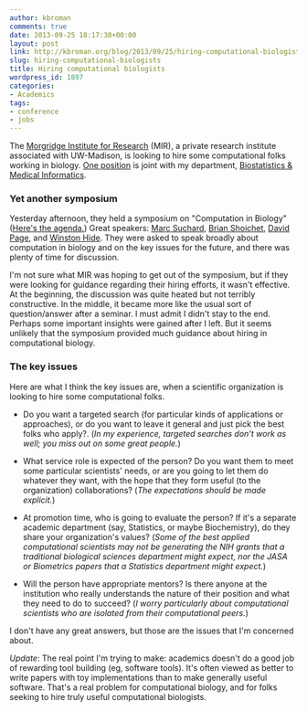```yaml
---
author: kbroman
comments: true
date: 2013-09-25 18:17:38+00:00
layout: post
link: http://kbroman.org/blog/2013/09/25/hiring-computational-biologists/
slug: hiring-computational-biologists
title: Hiring computational biologists
wordpress_id: 1897
categories:
- Academics
tags:
- conference
- jobs
---
```


The [Morgridge Institute for Research](http://discovery.wisc.edu/home/morgridge/morgridge.cmsx) (MIR), a private research institute associated with UW-Madison, is looking to hire some computational folks working in biology. [One position](http://www.biostat.wisc.edu/About/Jobs/adPLV77619.pdf) is joint with my department,  [Biostatistics & Medical Informatics](http://www.biostat.wisc.edu).



### Yet another symposium



Yesterday afternoon, they held a symposium on "Computation in Biology" ([Here's the agenda.](http://kbroman.files.wordpress.com/2013/09/computation-in-biology-agenda.pdf)) Great speakers: [Marc Suchard](http://faculty.biomath.ucla.edu/msuchard/), [Brian Shoichet](http://shoichetlab.compbio.ucsf.edu/), [David Page](http://pages.cs.wisc.edu/~dpage/), and [Winston Hide](http://www.hsph.harvard.edu/winston-hide/). They were asked to speak broadly about computation in biology and on the key issues for the future, and there was plenty of time for discussion.

I'm not sure what MIR was hoping to get out of the symposium, but if they were looking for guidance regarding their hiring efforts, it wasn't effective. At the beginning, the discussion was quite heated but not terribly constructive. In the middle, it became more like the usual sort of question/answer after a seminar. I must admit I didn't stay to the end. Perhaps some important insights were gained after I left. But it seems unlikely that the symposium provided much guidance about hiring in computational biology.



### The key issues



Here are what I think the key issues are, when a scientific organization is looking to hire some computational folks.





  * Do you want a targeted search (for particular kinds of applications or approaches), or do you want to leave it general and just pick the best folks who apply?. (_In my experience, targeted searches don't work as well; you miss out on some great people._)



  * What service role is expected of the person? Do you want them to meet some particular scientists' needs, or are you going to let them do whatever they want, with the hope that they form useful (to the organization) collaborations? (_The expectations should be made explicit._)



  * At promotion time, who is going to evaluate the person? If it's a separate academic department (say, Statistics, or maybe Biochemistry), do they share your organization's values? (_Some of the best applied computational scientists may not be generating the NIH grants that a traditional biological sciences department might expect, nor the JASA or Biometrics papers that a Statistics department might expect._)



  * Will the person have appropriate mentors? Is there anyone at the institution who really understands the nature of their position and what they need to do to succeed? (_I worry particularly about computational scientists who are isolated from their computational peers._)



I don't have any great answers, but those are the issues that I'm concerned about.

_Update_: The real point I'm trying to make: academics doesn't do a good job of rewarding tool building (eg, software tools). It's often viewed as better to write papers with toy implementations than to make generally useful software. That's a real problem for computational biology, and for folks seeking to hire truly useful computational biologists.

